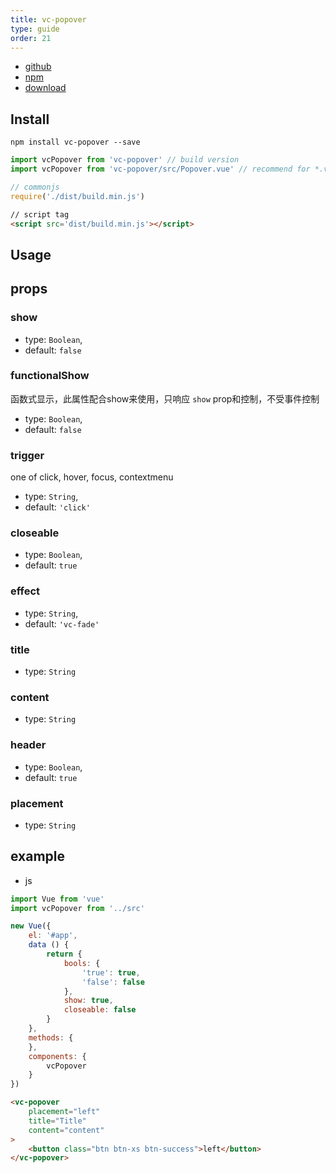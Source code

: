 ```yaml
---
title: vc-popover
type: guide
order: 21
---
```


* [github](https://github.com/iwaimai-bi-fe/vc-popover)
* [npm](https://www.npmjs.com/package/vc-popover)
* [download](https://github.com/iwaimai-bi-fe/vc-popover/archive/master.zip)

## Install


``` npm
npm install vc-popover --save
```

``` js
import vcPopover from 'vc-popover' // build version
import vcPopover from 'vc-popover/src/Popover.vue' // recommend for *.vue project for small bundle size
```

``` js 
// commonjs
require('./dist/build.min.js')
```

``` html
// script tag
<script src='dist/build.min.js'></script>
```

## Usage

## props

### show

* type: `Boolean`,
* default: `false`

### functionalShow

函数式显示，此属性配合show来使用，只响应 `show` prop和控制，不受事件控制

* type: `Boolean`,
* default: `false`

### trigger

one of click, hover, focus, contextmenu

* type: `String`,
* default: `'click'`

### closeable

* type: `Boolean`,
* default: `true`

### effect

* type: `String`,
* default: `'vc-fade'`

### title

* type: `String`

### content

* type: `String`

### header

* type: `Boolean`,
* default: `true`

### placement

* type: `String`

## example

* js

```js
import Vue from 'vue'
import vcPopover from '../src'

new Vue({
    el: '#app',
    data () {
        return {
            bools: {
                'true': true,
                'false': false
            },
            show: true,
            closeable: false 
        }
    },
    methods: {
    },
    components: {
        vcPopover
    }
})
```

```html
<vc-popover 
    placement="left"
    title="Title"
    content="content"
>
    <button class="btn btn-xs btn-success">left</button>
</vc-popover>
```
